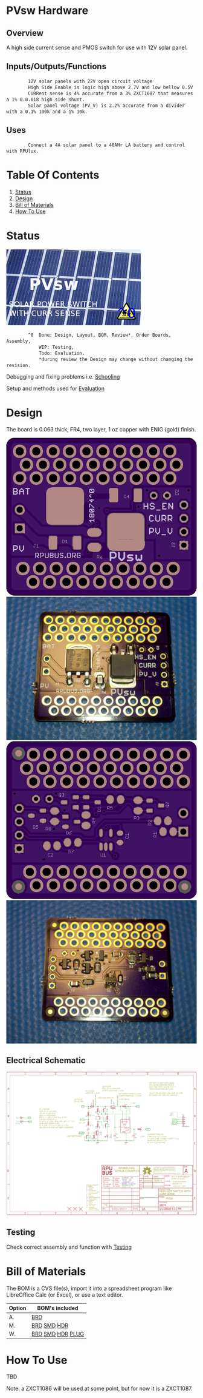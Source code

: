 # PVsw Hardware

## Overview

A high side current sense and PMOS switch for use with 12V solar panel.


## Inputs/Outputs/Functions

```
        12V solar panels with 22V open circuit voltage 
        High Side Enable is logic high above 2.7V and low bellow 0.5V
        CURRent sense is 4% accurate from a 3% ZXCT1087 that measures a 1% 0.0.018 high side shunt.
        Solar panel voltage (PV_V) is 2.2% accurate from a divider with a 0.1% 100k and a 1% 10k.
```


## Uses

```
        Connect a 4A solar panel to a 40AHr LA battery and control with RPUlux.
```


# Table Of Contents

1. [Status](#status)
2. [Design](#design)
3. [Bill of Materials](#bill-of-materials)
4. [How To Use](#how-to-use)


# Status

![Status](./status_icon.png "Status")

```
        ^0  Done: Design, Layout, BOM, Review*, Order Boards, Assembly,
            WIP: Testing,
            Todo: Evaluation.
            *during review the Design may change without changing the revision.
```

Debugging and fixing problems i.e. [Schooling](./Schooling/)

Setup and methods used for [Evaluation](./Evaluation/)


# Design

The board is 0.063 thick, FR4, two layer, 1 oz copper with ENIG (gold) finish.

![Top](./Documents/18074,Top.png "Top")
![TAssy](./Documents/18074,TAssy.jpg "Top Assy")
![Bottom](./Documents/18074,Bottom.png "Bottom")
![BAssy](./Documents/18074,BAssy.jpg "Bottom Assy")


## Electrical Schematic

![Schematic](./Documents/18074,Schematic.png "Schematic")

## Testing

Check correct assembly and function with [Testing](./Testing/)


# Bill of Materials

The BOM is a CVS file(s), import it into a spreadsheet program like LibreOffice Calc (or Excel), or use a text editor.

Option | BOM's included
----- | ----- 
A. | [BRD] 
M. | [BRD] [SMD] [HDR]
W. | [BRD] [SMD] [HDR] [PLUG]

[BRD]: ./Design/18074BRD,BOM.csv
[SMD]: ./Design/18074SMD,BOM.csv
[HDR]: ./Design/18074HDR,BOM.csv
[PLUG]: ./Design/18074PLUG,BOM.csv


# How To Use

TBD

Note: a ZXCT1086 will be used at some point, but for now it is a ZXCT1087.


